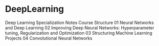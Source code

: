 # DeepLearning
Deep Learning Specialization Notes
Course Structure
01 Neural Networks and Deep Learning
02 Improving Deep Neural Networks: Hyperparameter tuning, Regularization and Optimization
03 Structuring Machine Learning Projects
04 Convolutional Neural Networks
